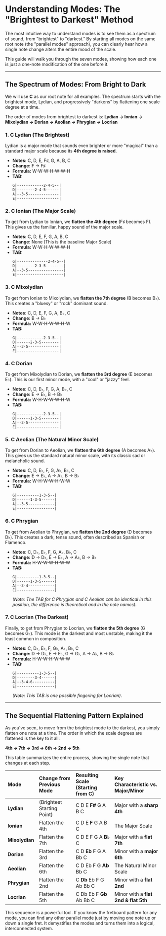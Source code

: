 # Understanding Modes: The "Brightest to Darkest" Method

The most intuitive way to understand modes is to see them as a spectrum of sound, from "brightest" to "darkest." By starting all modes on the same root note (the "parallel modes" approach), you can clearly hear how a single note change alters the entire mood of the scale.

This guide will walk you through the seven modes, showing how each one is just a one-note modification of the one before it.

---

## The Spectrum of Modes: From Bright to Dark

We will use **C** as our root note for all examples. The spectrum starts with the brightest mode, Lydian, and progressively "darkens" by flattening one scale degree at a time.

The order of modes from brightest to darkest is:
**Lydian → Ionian → Mixolydian → Dorian → Aeolian → Phrygian → Locrian**

### 1. C Lydian (The Brightest)
Lydian is a major mode that sounds even brighter or more "magical" than a standard major scale because its **4th degree is raised**.

*   **Notes:** C, D, E, F♯, G, A, B, C
*   **Change:** F → F♯
*   **Formula:** W-W-W-H-W-W-H
*   **TAB:**
    ```tab
    G|------------2-4-5--|
    D|--------2-4-5------|
    A|--3-5--------------|
    E|-------------------|
    ```

### 2. C Ionian (The Major Scale)
To get from Lydian to Ionian, we **flatten the 4th degree** (F♯ becomes F). This gives us the familiar, happy sound of the major scale.

*   **Notes:** C, D, E, F, G, A, B, C
*   **Change:** None (This is the baseline Major Scale)
*   **Formula:** W-W-H-W-W-W-H
*   **TAB:**
    ```tab
    G|--------------2-4-5--|
    D|--------2-3-5--------|
    A|--3-5----------------|
    E|---------------------|
    ```

### 3. C Mixolydian
To get from Ionian to Mixolydian, we **flatten the 7th degree** (B becomes B♭). This creates a "bluesy" or "rock" dominant sound.

*   **Notes:** C, D, E, F, G, A, B♭, C
*   **Change:** B → B♭
*   **Formula:** W-W-H-W-W-H-W
*   **TAB:**
    ```tab
    G|------------2-3-5--|
    D|------2-3-5--------|
    A|--3-5--------------|
    E|-------------------|
    ```

### 4. C Dorian
To get from Mixolydian to Dorian, we **flatten the 3rd degree** (E becomes E♭). This is our first minor mode, with a "cool" or "jazzy" feel.

*   **Notes:** C, D, E♭, F, G, A, B♭, C
*   **Change:** E → E♭, B → B♭
*   **Formula:** W-H-W-W-W-H-W
*   **TAB:**
    ```tab
    G|------------2-3-5--|
    D|------1-3-5--------|
    A|--3-5--------------|
    E|-------------------|
    ```

### 5. C Aeolian (The Natural Minor Scale)
To get from Dorian to Aeolian, we **flatten the 6th degree** (A becomes A♭). This gives us the standard natural minor scale, with its classic sad or melancholic sound.

*   **Notes:** C, D, E♭, F, G, A♭, B♭, C
*   **Change:** E → E♭, A → A♭, B → B♭
*   **Formula:** W-H-W-W-H-W-W
*   **TAB:**
    ```tab
    G|----------1-3-5--|
    D|------1-3-5------|
    A|--3-5------------|
    E|-----------------|
    ```

### 6. C Phrygian
To get from Aeolian to Phrygian, we **flatten the 2nd degree** (D becomes D♭). This creates a dark, tense sound, often described as Spanish or Flamenco.

*   **Notes:** C, D♭, E♭, F, G, A♭, B♭, C
*   **Change:** D → D♭, E → E♭, A → A♭, B → B♭
*   **Formula:** H-W-W-W-H-W-W
*   **TAB:**
    ```tab
    G|----------1-3-5--|
    D|------1-3-5------|
    A|--3-4------------|
    E|-----------------|
    ```
    *(Note: The TAB for C Phrygian and C Aeolian can be identical in this position, the difference is theoretical and in the note names).*

### 7. C Locrian (The Darkest)
Finally, to get from Phrygian to Locrian, we **flatten the 5th degree** (G becomes G♭). This mode is the darkest and most unstable, making it the least common in composition.

*   **Notes:** C, D♭, E♭, F, G♭, A♭, B♭, C
*   **Change:** D → D♭, E → E♭, G → G♭, A → A♭, B → B♭
*   **Formula:** H-W-W-H-W-W-W
*   **TAB:**
    ```tab
    G|----------1-3-5--|
    D|--------3-4------|
    A|--3-4-6----------|
    E|-----------------|
    ```
    *(Note: This TAB is one possible fingering for Locrian)*.

---

## The Sequential Flattening Pattern Explained

As you've seen, to move from the brightest mode to the darkest, you simply flatten one note at a time. The order in which the scale degrees are flattened is the key to it all:

**4th → 7th → 3rd → 6th → 2nd → 5th**

This table summarizes the entire process, showing the single note that changes at each step.

| Mode       | Change from Previous Mode | Resulting Scale (Starting from C) | Key Characteristic vs. Major/Minor |
| :--------- | :------------------------ | :-------------------------------- | :--------------------------------- |
| **Lydian** | (Brightest Starting Point)  | C D E **F#** G A B C                | Major with a **sharp 4th**         |
| **Ionian** | Flatten the 4th           | C D E **F** G A B C                 | The Major Scale                    |
| **Mixolydian**| Flatten the 7th           | C D E F G A **B♭** C                | Major with a **flat 7th**          |
| **Dorian** | Flatten the 3rd           | C D **Eb** F G A Bb C               | Minor with a **major 6th**         |
| **Aeolian**| Flatten the 6th           | C D Eb F G **Ab** Bb C              | The Natural Minor Scale            |
| **Phrygian**| Flatten the 2nd           | C **Db** Eb F G Ab Bb C             | Minor with a **flat 2nd**          |
| **Locrian**| Flatten the 5th           | C Db Eb F **Gb** Ab Bb C            | Minor with a **flat 2nd & flat 5th** |

This sequence is a powerful tool. If you know the fretboard pattern for any mode, you can find any other parallel mode just by moving one note up or down a single fret. It demystifies the modes and turns them into a logical, interconnected system.
